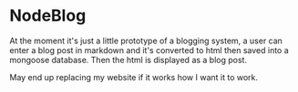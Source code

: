 # NodeBlog

At the moment it's just a little prototype of a blogging system, a user can enter a blog post in markdown and it's converted to html then saved into a mongoose database. Then the html is displayed as a blog post.  

May end up replacing my website if it works how I want it to work.
